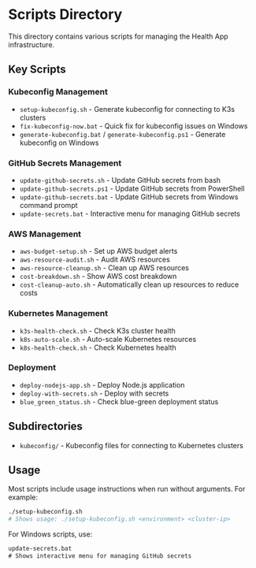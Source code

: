 # Scripts Directory

This directory contains various scripts for managing the Health App infrastructure.

## Key Scripts

### Kubeconfig Management
- `setup-kubeconfig.sh` - Generate kubeconfig for connecting to K3s clusters
- `fix-kubeconfig-now.bat` - Quick fix for kubeconfig issues on Windows
- `generate-kubeconfig.bat` / `generate-kubeconfig.ps1` - Generate kubeconfig on Windows

### GitHub Secrets Management
- `update-github-secrets.sh` - Update GitHub secrets from bash
- `update-github-secrets.ps1` - Update GitHub secrets from PowerShell
- `update-github-secrets.bat` - Update GitHub secrets from Windows command prompt
- `update-secrets.bat` - Interactive menu for managing GitHub secrets

### AWS Management
- `aws-budget-setup.sh` - Set up AWS budget alerts
- `aws-resource-audit.sh` - Audit AWS resources
- `aws-resource-cleanup.sh` - Clean up AWS resources
- `cost-breakdown.sh` - Show AWS cost breakdown
- `cost-cleanup-auto.sh` - Automatically clean up resources to reduce costs

### Kubernetes Management
- `k3s-health-check.sh` - Check K3s cluster health
- `k8s-auto-scale.sh` - Auto-scale Kubernetes resources
- `k8s-health-check.sh` - Check Kubernetes health

### Deployment
- `deploy-nodejs-app.sh` - Deploy Node.js application
- `deploy-with-secrets.sh` - Deploy with secrets
- `blue_green_status.sh` - Check blue-green deployment status

## Subdirectories

- `kubeconfig/` - Kubeconfig files for connecting to Kubernetes clusters

## Usage

Most scripts include usage instructions when run without arguments. For example:

```bash
./setup-kubeconfig.sh
# Shows usage: ./setup-kubeconfig.sh <environment> <cluster-ip>
```

For Windows scripts, use:

```cmd
update-secrets.bat
# Shows interactive menu for managing GitHub secrets
```